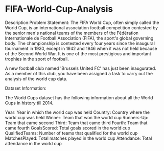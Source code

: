# FIFA-World-Cup-Analysis

Description
Problem Statement:
The FIFA World Cup, often simply called the World Cup, is an international association football competition contested by the senior men's national teams of the members of the Fédération Internationale de Football Association (FIFA), the sport's global governing body. The championship is contested every four years since the inaugural tournament in 1930, except in 1942 and 1946 when it was not held because of the Second World War. It is one of the most prestigious and important trophies in the sport of football.

A new football club named 'Brussels United FC' has just been inaugurated. As a member of this club, you have been assigned a task to carry out the analysis of the world cup data.

Dataset Information:

The World Cups dataset has the following information about all the World Cups in history till 2014.

Year: Year in which the world cup was held
Country: Country where the world cup was held
Winner: Team that won the world cup
Runners-Up: Team that came second
Third: Team that came third
Fourth: Team that came fourth
GoalsScored: Total goals scored in the world cup
QualifiedTeams: Number of teams that qualified for the world cup
MatchesPlayed: Total matches played in the world cup
Attendance: Total attendance in the world cup
